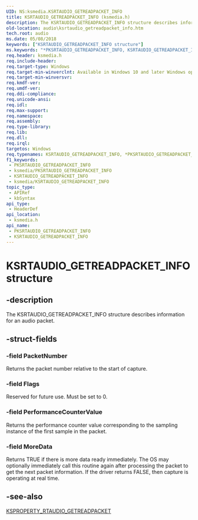 ```yaml
---
UID: NS:ksmedia.KSRTAUDIO_GETREADPACKET_INFO
title: KSRTAUDIO_GETREADPACKET_INFO (ksmedia.h)
description: The KSRTAUDIO_GETREADPACKET_INFO structure describes information for an audio packet.
old-location: audio\ksrtaudio_getreadpacket_info.htm
tech.root: audio
ms.date: 05/08/2018
keywords: ["KSRTAUDIO_GETREADPACKET_INFO structure"]
ms.keywords: "*PKSRTAUDIO_GETREADPACKET_INFO, KSRTAUDIO_GETREADPACKET_INFO, KSRTAUDIO_GETREADPACKET_INFO structure [Audio Devices], PKSRTAUDIO_GETREADPACKET_INFO, PKSRTAUDIO_GETREADPACKET_INFO structure pointer [Audio Devices], audio.ksrtaudio_getreadpacket_info, ksmedia/KSRTAUDIO_GETREADPACKET_INFO, ksmedia/PKSRTAUDIO_GETREADPACKET_INFO"
req.header: ksmedia.h
req.include-header: 
req.target-type: Windows
req.target-min-winverclnt: Available in Windows 10 and later Windows operating systems.
req.target-min-winversvr: 
req.kmdf-ver: 
req.umdf-ver: 
req.ddi-compliance: 
req.unicode-ansi: 
req.idl: 
req.max-support: 
req.namespace: 
req.assembly: 
req.type-library: 
req.lib: 
req.dll: 
req.irql: 
targetos: Windows
req.typenames: KSRTAUDIO_GETREADPACKET_INFO, *PKSRTAUDIO_GETREADPACKET_INFO
f1_keywords:
 - PKSRTAUDIO_GETREADPACKET_INFO
 - ksmedia/PKSRTAUDIO_GETREADPACKET_INFO
 - KSRTAUDIO_GETREADPACKET_INFO
 - ksmedia/KSRTAUDIO_GETREADPACKET_INFO
topic_type:
 - APIRef
 - kbSyntax
api_type:
 - HeaderDef
api_location:
 - ksmedia.h
api_name:
 - PKSRTAUDIO_GETREADPACKET_INFO
 - KSRTAUDIO_GETREADPACKET_INFO
---
```


# KSRTAUDIO_GETREADPACKET_INFO structure


## -description

The KSRTAUDIO_GETREADPACKET_INFO structure describes information for an audio packet.

## -struct-fields

### -field PacketNumber

Returns the packet number relative to the start of capture.

### -field Flags

Reserved for future use. Must be set to 0.

### -field PerformanceCounterValue

Returns the performance counter value corresponding to the sampling instance of the first sample in the packet.

### -field MoreData

Returns TRUE if there is more data ready immediately. The OS may optionally immediately call this routine again after processing the packet to get the next packet information. If the driver returns FALSE, then capture is operating at real time.

## -see-also

<a href="/windows-hardware/drivers/audio/ksproperty-rtaudio-getreadpacket">KSPROPERTY_RTAUDIO_GETREADPACKET</a>

